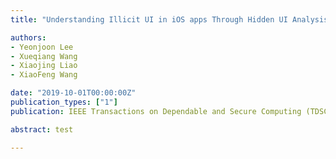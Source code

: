 ```yaml
---
title: "Understanding Illicit UI in iOS apps Through Hidden UI Analysis"

authors:
- Yeonjoon Lee
- Xueqiang Wang
- Xiaojing Liao
- XiaoFeng Wang

date: "2019-10-01T00:00:00Z"
publication_types: ["1"]
publication: IEEE Transactions on Dependable and Secure Computing (TDSC)

abstract: test

---
```

